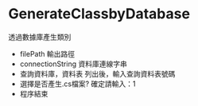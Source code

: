# GenerateClassbyDatabase
透過數據庫產生類別

- filePath 輸出路徑
- connectionString 資料庫連線字串
- 查詢資料庫，資料表 列出後，輸入查詢資料表號碼
- 選擇是否產生.cs檔案? 確定請輸入：1
- 程序結束